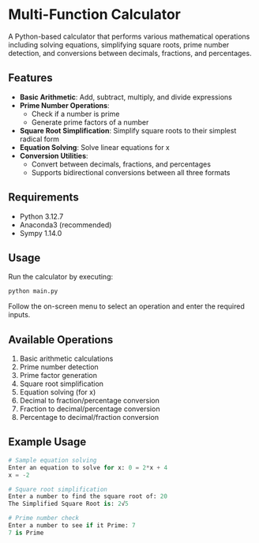 # Multi-Function Calculator

A Python-based calculator that performs various mathematical operations including solving equations, simplifying square roots, prime number detection, and conversions between decimals, fractions, and percentages.

## Features

- **Basic Arithmetic**: Add, subtract, multiply, and divide expressions
- **Prime Number Operations**:
  - Check if a number is prime
  - Generate prime factors of a number
- **Square Root Simplification**: Simplify square roots to their simplest radical form
- **Equation Solving**: Solve linear equations for x
- **Conversion Utilities**:
  - Convert between decimals, fractions, and percentages
  - Supports bidirectional conversions between all three formats

## Requirements

- Python 3.12.7
- Anaconda3 (recommended)
- Sympy 1.14.0

## Usage

Run the calculator by executing:
```bash
python main.py
```

Follow the on-screen menu to select an operation and enter the required inputs.

## Available Operations

1. Basic arithmetic calculations
2. Prime number detection
3. Prime factor generation
4. Square root simplification
5. Equation solving (for x)
6. Decimal to fraction/percentage conversion
7. Fraction to decimal/percentage conversion
8. Percentage to decimal/fraction conversion

## Example Usage

```python
# Sample equation solving
Enter an equation to solve for x: 0 = 2*x + 4
x = -2

# Square root simplification
Enter a number to find the square root of: 20
The Simplified Square Root is: 2√5

# Prime number check
Enter a number to see if it Prime: 7
7 is Prime
```